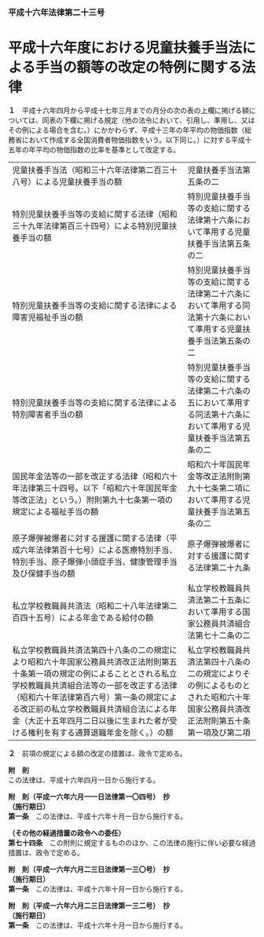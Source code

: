 ### 平成十六年法律第二十三号  
# 平成十六年度における児童扶養手当法による手当の額等の改定の特例に関する法律  
  
**１**　平成十六年四月から平成十七年三月までの月分の次の表の上欄に掲げる額については、同表の下欄に掲げる規定（他の法令において、引用し、準用し、又はその例による場合を含む。）にかかわらず、平成十三年の年平均の物価指数（総務省において作成する全国消費者物価指数をいう。以下同じ。）に対する平成十五年の年平均の物価指数の比率を基準として改定する。  

|||  
| --- | --- |  
|児童扶養手当法（昭和三十六年法律第二百三十八号）による児童扶養手当の額|児童扶養手当法第五条の二|  
|特別児童扶養手当等の支給に関する法律（昭和三十九年法律第百三十四号）による特別児童扶養手当の額|特別児童扶養手当等の支給に関する法律第十六条において準用する児童扶養手当法第五条の二|  
|特別児童扶養手当等の支給に関する法律による障害児福祉手当の額|特別児童扶養手当等の支給に関する法律第二十六条において準用する同法第十六条において準用する児童扶養手当法第五条の二|  
|特別児童扶養手当等の支給に関する法律による特別障害者手当の額|特別児童扶養手当等の支給に関する法律第二十六条の五において準用する同法第十六条において準用する児童扶養手当法第五条の二|  
|国民年金法等の一部を改正する法律（昭和六十年法律第三十四号。以下「昭和六十年国民年金等改正法」という。）附則第九十七条第一項の規定による福祉手当の額|昭和六十年国民年金等改正法附則第九十七条第二項において準用する児童扶養手当法第五条の二|  
|原子爆弾被爆者に対する援護に関する法律（平成六年法律第百十七号）による医療特別手当、特別手当、原子爆弾小頭症手当、健康管理手当及び保健手当の額|原子爆弾被爆者に対する援護に関する法律第二十九条|  
|私立学校教職員共済法（昭和二十八年法律第二百四十五号）による年金である給付の額|私立学校教職員共済法第二十五条において準用する国家公務員共済組合法第七十二条の二|  
|私立学校教職員共済法第四十八条の二の規定により昭和六十年国家公務員共済改正法附則第五十条第一項の規定の例によることとされる私立学校教職員共済組合法等の一部を改正する法律（昭和六十年法律第百六号）第一条の規定による改正前の私立学校教職員共済組合法による年金（大正十五年四月二日以後に生まれた者が受ける権利を有する通算退職年金を除く。）の額|私立学校教職員共済法第四十八条の二の規定によりその例によるものとされた昭和六十年国家公務員共済改正法附則第五十条第一項及び第二項|  
  
  
**２**　前項の規定による額の改定の措置は、政令で定める。  
  
**附　則**  
この法律は、平成十六年四月一日から施行する。  
  
**附　則（平成一六年六月一一日法律第一〇四号）　抄**  
**（施行期日）**  
**第一条**　この法律は、平成十六年十月一日から施行する。  
  
**（その他の経過措置の政令への委任）**  
**第七十四条**　この附則に規定するもののほか、この法律の施行に伴い必要な経過措置は、政令で定める。  
  
**附　則（平成一六年六月二三日法律第一三〇号）　抄**  
**（施行期日）**  
**第一条**　この法律は、平成十六年十月一日から施行する。  
  
**附　則（平成一六年六月二三日法律第一三二号）　抄**  
**（施行期日）**  
**第一条**　この法律は、平成十六年十月一日から施行する。  
  
